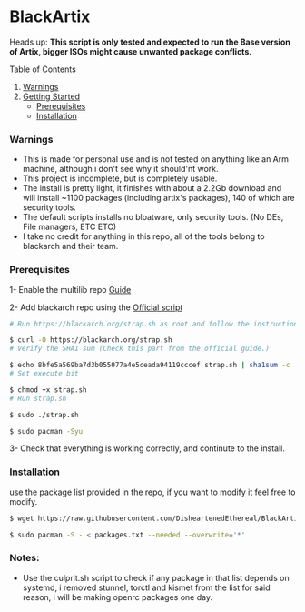 # BlackArtix
Heads up: 
**This script is only tested and expected to run the Base version of Artix, bigger ISOs might cause unwanted package conflicts.**


<summary>Table of Contents</summary>
  <ol>
    <li>
      <a href="#warnings">Warnings</a>
    </li>
    <li>
      <a href="#getting-started">Getting Started</a>
      <ul>
        <li><a href="#prerequisites">Prerequisites</a></li>
        <li><a href="#installation">Installation</a></li>
      </ul>
    </li>
  </ol>
  
### Warnings
- This is made for personal use and is not tested on anything like an Arm machine, although i don't see why it should'nt work.
- This project is incomplete, but is completely usable.
- The install is pretty light, it finishes with about a 2.2Gb download and will install ~1100 packages (including artix's packages), 140 of which are security tools.
- The default scripts installs no bloatware, only security tools. (No DEs, File managers, ETC ETC)
- I take no credit for anything in this repo, all of the tools belong to blackarch and their team.

### Prerequisites
1- Enable the multilib repo [Guide](https://forum.artixlinux.org/index.php/topic,132.0.html)

2- Add blackarch repo using the [Official script](https://blackarch.org/downloads.html)
```sh
# Run https://blackarch.org/strap.sh as root and follow the instructions.

$ curl -O https://blackarch.org/strap.sh
# Verify the SHA1 sum (Check this part from the official guide.)

$ echo 8bfe5a569ba7d3b055077a4e5ceada94119cccef strap.sh | sha1sum -c
# Set execute bit

$ chmod +x strap.sh
# Run strap.sh

$ sudo ./strap.sh

$ sudo pacman -Syu
```
3- Check that everything is working correctly, and continute to the install.
### Installation
use the package list provided in the repo, if you want to modify it feel free to modify.

```sh 
$ wget https://raw.githubusercontent.com/DisheartenedEthereal/BlackArtix/main/packages.txt

$ sudo pacman -S - < packages.txt --needed --overwrite='*'
```


### Notes:
- Use the culprit.sh script to check if any package in that list depends on systemd, i removed stunnel, torctl and kismet from the list for said reason, i will be making openrc packages one day.
